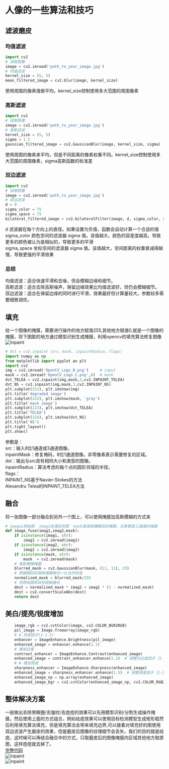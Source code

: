# 人像的一些算法和技巧  
## 滤波磨皮    
### 均值滤波  
```python
import cv2
# 读取图像
image = cv2.imread('path_to_your_image.jpg')
# 均值滤波
kernel_size = (5, 5)
mean_filtered_image = cv2.blur(image, kernel_size)
```
使用周围的像素值做平均，kernel_size控制使用多大范围的周围像素  
### 高斯滤波  
```python
import cv2
# 读取图像
image = cv2.imread('path_to_your_image.jpg')
# 高斯滤波
kernel_size = (5, 5)
sigma = 1.5
gaussian_filtered_image = cv2.GaussianBlur(image, kernel_size, sigma)
```
使用周围的像素来平均，但是不同距离的像素权重不同。kernel_size控制使用多大范围的周围像素，sigma高斯函数的标准差  
### 双边滤波  
```python
import cv2
# 读取图像
image = cv2.imread('path_to_your_image.jpg')
# 双边滤波
d = 9
sigma_color = 75
sigma_space = 75
bilateral_filtered_image = cv2.bilateralFilter(image, d, sigma_color, sigma_space)
``` 
d 滤波器在每个方向上的直径。如果设置为负值，函数会自动计算一个合适的值  
sigma_color 颜色空间的滤波器 sigma 值。该值越大，颜色的容差度越高，导致更多的颜色被认为是相似的，导致更多的平滑  
sigma_space 坐标空间的滤波器 sigma 值。该值越大，空间距离的权重衰减得越慢，导致更强的平滑效果  
### 总结  
均值滤波：适合快速平滑和去噪，但会模糊边缘和细节。  
高斯滤波：适合去除高斯噪声，保留边缘效果比均值滤波好，但仍会模糊细节。  
双边滤波：适合在保留边缘的同时进行平滑，效果最好但计算量较大，参数较多需要细致调优。  
## 填充  
给一个图像的掩膜，需要进行操作的地方赋值255,其他地方赋值0,就是一个图像的掩膜，将下图脏的地方通过模型识别生成掩膜，利用opencv的填充算法修复图像  
![inpaint](/images/posts/portrait/1.png)  
```python
# dst = cv2.inpaint（src，mask, inpaintRadius，flags）
import numpy as np
from matplotlib import pyplot as plt
import cv2
img = cv2.imread('OpenCV_Logo_B.png')     # input
mask = cv2.imread('OpenCV_Logo_C.png',0)  # mask
dst_TELEA = cv2.inpaint(img,mask,3,cv2.INPAINT_TELEA)
dst_NS = cv2.inpaint(img,mask,3,cv2.INPAINT_NS)
plt.subplot(221), plt.imshow(img)
plt.title('degraded image')
plt.subplot(222), plt.imshow(mask, 'gray')
plt.title('mask image')
plt.subplot(223), plt.imshow(dst_TELEA)
plt.title('TELEA')
plt.subplot(224), plt.imshow(dst_NS)
plt.title('NS')
plt.tight_layout()
plt.show()
```   
参数是：  
    src：输入8位1通道或3通道图像。  
    inpaintMask：修复掩码，8位1通道图像。非零像素表示需要修复的区域。  
    dst：输出与src具有相同大小和类型的图像。  
    inpaintRadius：算法考虑的每个点的圆形邻域的半径。  
    flags：  
        INPAINT_NS基于Navier-Stokes的方法  
        Alexandru Telea的INPAINT_TELEA方法  

## 融合  
将一张图像一部分融合到另外一个图上，可以使用掩膜加高斯模糊的方式来  
```python
# image1原始图  imag2处理后的图  mask是高斯模糊后的掩膜，注意要是三通道的掩膜
def image_fuse(imag1,imag2,mask):
    if isinstance(imag1, str): 
        imag1 = cv2.imread(imag1)
    if isinstance(imag2, str): 
        imag2 = cv2.imread(imag2)
    if isinstance(mask, str): 
        mask  = cv2.imread(mask)
    # 高斯模糊掩膜
    blurred_mask = cv2.GaussianBlur(mask, (11, 11), 33)
    # 把模糊后的高斯掩膜做归一化当作权值
    normalized_mask = blurred_mask/255
    # 将原始图和目标图做融合
    dest = normalized_mask * imag2 + imag1 * (1 - normalized_mask)
    dest = cv2.convertScaleAbs(dest)
    return dest
```
## 美白/提亮/锐度增加
```python
    image_rgb = cv2.cvtColor(image, cv2.COLOR_BGR2RGB)
    pil_image = Image.fromarray(image_rgb)
    # # 亮度因子(1-1.5)
    enhancer = ImageEnhance.Brightness(pil_image)
    enhanced_image = enhancer.enhance(1.1) 
    # 增加白度
    contrast_enhancer = ImageEnhance.Contrast(enhanced_image)
    enhanced_image = contrast_enhancer.enhance(1.2)  # 调整对比度因子（1-1.5）
    # # 增加锐度
    sharpness_enhancer = ImageEnhance.Sharpness(enhanced_image)
    enhanced_image = sharpness_enhancer.enhance(1.5)  # 调整锐度因子（1-2）
    enhanced_image_np = np.array(enhanced_image)
    enhanced_image_bgr = cv2.cvtColor(enhanced_image_np, cv2.COLOR_RGB2BGR)
```
## 整体解决方案  
一般做出去除黑眼圈/去皱纹/去痘痘的效果可以先用模型识别/分割生成操作掩膜，然后使用上面的方式组合，例如祛痘效果可以使用目标检测模型生成矩形框然后利用填充算法填充，但是填充算法会带来填充边界,可以接着对填充好的图使用双边滤波产生磨皮的效果，但是磨皮后图像的纹理细节会丢失，我们的目的就是祛痘，这时候可以再结合融合中的方式，只取磨皮后的图像掩膜内区域其他地方取原图，这样痘痘就去掉了。   
[完整代码](https://gitee.com/liutengyu1989/faceretouch)  
![inpaint](/images/posts/portrait/111.jpg)  
![inpaint](/images/posts/portrait/222.jpg)  